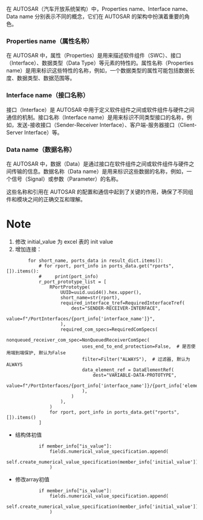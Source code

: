 在 AUTOSAR（汽车开放系统架构）中，Properties name、Interface name、Data name 分别表示不同的概念，它们在 AUTOSAR 的架构中扮演着重要的角色。

### Properties name（属性名称）

在 AUTOSAR 中，属性（Properties）是用来描述软件组件（SWC）、接口（Interface）、数据类型（Data Type）等元素的特性的。属性名称（Properties name）是用来标识这些特性的名称，例如，一个数据类型的属性可能包括数据长度、数据类型、数据范围等。

### Interface name（接口名称）

接口（Interface）是 AUTOSAR 中用于定义软件组件之间或软件组件与硬件之间通信的机制。接口名称（Interface name）是用来标识不同类型接口的名称，例如，发送-接收接口（Sender-Receiver Interface）、客户端-服务器接口（Client-Server Interface）等。

### Data name（数据名称）

在 AUTOSAR 中，数据（Data）是通过接口在软件组件之间或软件组件与硬件之间传输的信息。数据名称（Data name）是用来标识这些数据的名称，例如，一个信号（Signal）或参数（Parameter）的名称。

这些名称和引用在 AUTOSAR 的配置和通信中起到了关键的作用，确保了不同组件和模块之间的正确交互和理解。


# Note
1. 修改 initial_value 为 excel 表的 init value
2. 增加连接：
```
        for short_name, ports_data in result_dict.items():
            # for rport, port_info in ports_data.get("rports", []).items():
            #     print(port_info)
            r_port_prototype_list = [
                RPortPrototype(
                    UUID=uuid.uuid4().hex.upper(),
                    short_name=str(rport),
                    required_interface_tref=RequiredInterfaceTref(
                        dest="SENDER-RECEIVER-INTERFACE",
                        value=f"/PortInterfaces/{port_info['interface_name']}",
                    ),
                    required_com_specs=RequiredComSpecs(
                        nonqueued_receiver_com_spec=NonQueuedReceiverComSpec(
                            uses_end_to_end_protection=False,  # 是否使用端到端保护, 默认为False
                            filter=Filter("ALWAYS"),  # 过滤器, 默认为ALWAYS
                            data_element_ref = DataElementRef(
                                dest="VARIABLE-DATA-PROTOTYPE",
                                value=f"/PortInterfaces/{port_info['interface_name']}/{port_info['element_name']}",
                            ),
                        )
                    ),
                )
                for rport, port_info in ports_data.get("rports", []).items()
            ]
```

+ 结构体初值  
```
            if member_info["is_value"]:
                fields.numerical_value_specification.append(
                    self.create_numerical_value_specification(member_info['initial_value'])
                )
```
+ 修改array初值
```
            if member_info["is_value"]:
                fields.numerical_value_specification.append(
                    self.create_numerical_value_specification(member_info['initial_value'])
                )
```